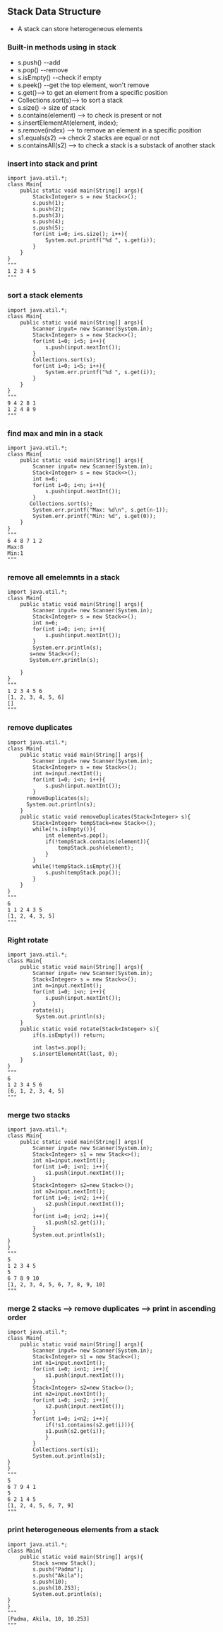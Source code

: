 ## Stack Data Structure
* A stack can store heterogeneous elements
  
### Built-in methods using in stack
* s.push() --add
* s.pop() --remove
* s.isEmpty() --check if empty
* s.peek() --get the top element, won't remove
* s.get()--> to get an element from a specific position
* Collections.sort(s)--> to sort a stack
* s.size() -> size of stack
* s.contains(element) --> to check is present or not
* s.insertElementAt(element, index);
* s.remove(index) --> to remove an element in a specific position
* s1.equals(s2) --> check 2 stacks are equal or not
* s.containsAll(s2) --> to check a stack is a substack of another stack

### insert into stack and print
```
import java.util.*;
class Main{
    public static void main(String[] args){
        Stack<Integer> s = new Stack<>();
        s.push(1);
        s.push(2);
        s.push(3);
        s.push(4);
        s.push(5);
        for(int i=0; i<s.size(); i++){
            System.out.printf("%d ", s.get(i));
        }
    }
}
"""
1 2 3 4 5
"""
```

### sort a stack elements
```
import java.util.*;
class Main{
    public static void main(String[] args){
        Scanner input= new Scanner(System.in);
        Stack<Integer> s = new Stack<>();
        for(int i=0; i<5; i++){
            s.push(input.nextInt());
        }
        Collections.sort(s);
        for(int i=0; i<5; i++){
            System.err.printf("%d ", s.get(i));
        }
    }
}
"""
9 4 2 8 1
1 2 4 8 9
"""
```

### find max and min in a stack
```
import java.util.*;
class Main{
    public static void main(String[] args){
        Scanner input= new Scanner(System.in);
        Stack<Integer> s = new Stack<>();
        int n=6;
        for(int i=0; i<n; i++){
            s.push(input.nextInt());
        }
       Collections.sort(s);
        System.err.printf("Max: %d\n", s.get(n-1));
        System.err.printf("Min: %d", s.get(0));
    }
}
"""
6 4 8 7 1 2
Max:8
Min:1
"""
```

### remove all emelemnts in a stack
```
import java.util.*;
class Main{
    public static void main(String[] args){
        Scanner input= new Scanner(System.in);
        Stack<Integer> s = new Stack<>();
        int n=6;
        for(int i=0; i<n; i++){
            s.push(input.nextInt());
        }
        System.err.println(s);
       s=new Stack<>();
       System.err.println(s);

    }
}
"""
1 2 3 4 5 6
[1, 2, 3, 4, 5, 6]
[]
"""
```

### remove duplicates
```
import java.util.*;
class Main{
    public static void main(String[] args){
        Scanner input= new Scanner(System.in);
        Stack<Integer> s = new Stack<>();
        int n=input.nextInt();
        for(int i=0; i<n; i++){
            s.push(input.nextInt());
        }
      removeDuplicates(s);
      System.out.println(s);
    }
    public static void removeDuplicates(Stack<Integer> s){
        Stack<Integer> tempStack=new Stack<>();
        while(!s.isEmpty()){
            int element=s.pop();
            if(!tempStack.contains(element)){
                tempStack.push(element);
            }
        }
        while(!tempStack.isEmpty()){
            s.push(tempStack.pop());
        }
    }
}
"""
6
1 1 2 4 3 5
[1, 2, 4, 3, 5]
"""
```

### Right rotate
```
import java.util.*;
class Main{
    public static void main(String[] args){
        Scanner input= new Scanner(System.in);
        Stack<Integer> s = new Stack<>();
        int n=input.nextInt();
        for(int i=0; i<n; i++){
            s.push(input.nextInt());
        }
        rotate(s);
         System.out.println(s);
    }
    public static void rotate(Stack<Integer> s){
        if(s.isEmpty()) return;

        int last=s.pop();
        s.insertElementAt(last, 0);
    }
}
"""
6
1 2 3 4 5 6
[6, 1, 2, 3, 4, 5]
"""
```

### merge two stacks
```
import java.util.*;
class Main{
    public static void main(String[] args){
        Scanner input= new Scanner(System.in);
        Stack<Integer> s1 = new Stack<>();
        int n1=input.nextInt();
        for(int i=0; i<n1; i++){
            s1.push(input.nextInt());
        }
        Stack<Integer> s2=new Stack<>();
        int n2=input.nextInt();
        for(int i=0; i<n2; i++){
            s2.push(input.nextInt());
        }
        for(int i=0; i<n2; i++){
            s1.push(s2.get(i));
        }
        System.out.println(s1);
}
}
"""
5
1 2 3 4 5  
5
6 7 8 9 10
[1, 2, 3, 4, 5, 6, 7, 8, 9, 10]
"""
```

### merge 2 stacks --> remove duplicates --> print in ascending order
```
import java.util.*;
class Main{
    public static void main(String[] args){
        Scanner input= new Scanner(System.in);
        Stack<Integer> s1 = new Stack<>();
        int n1=input.nextInt();
        for(int i=0; i<n1; i++){
            s1.push(input.nextInt());
        }
        Stack<Integer> s2=new Stack<>();
        int n2=input.nextInt();
        for(int i=0; i<n2; i++){
            s2.push(input.nextInt());
        }
        for(int i=0; i<n2; i++){
            if(!s1.contains(s2.get(i))){
            s1.push(s2.get(i));
            }
        }
        Collections.sort(s1);
        System.out.println(s1);
}
}
"""
5
6 7 9 4 1
5
6 2 1 4 5
[1, 2, 4, 5, 6, 7, 9]
"""
```

### print heterogeneous elements from a stack
```
import java.util.*;
class Main{
    public static void main(String[] args){
        Stack s=new Stack();
        s.push("Padma");
        s.push("Akila");
        s.push(10);
        s.push(10.253);
        System.out.println(s);
}
}
"""
[Padma, Akila, 10, 10.253]
"""
```
